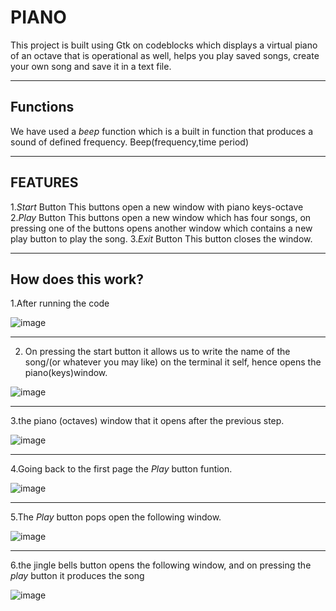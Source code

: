 # PIANO
This project is built using Gtk on codeblocks which displays a virtual piano of an octave that is operational as well, helps you play saved songs, create your own song and save it in a text file.
___ 
## Functions
We have used a *beep* function which is a built in function that produces a sound of defined frequency.
Beep(frequency,time period)

___

## FEATURES
1._Start_ Button
 This buttons open a new window with piano keys-octave
2._Play_ Button
 This buttons open a new window which has four songs, on pressing one of the buttons opens another window which contains a new play button to play the song.
3._Exit_ Button
 This button closes the window.
___ 
## How does this work?
1.After running the code

![image](https://user-images.githubusercontent.com/76507491/183615464-c4f339f8-29c6-4455-b470-75d29f63fca7.png)
___
  
2. On pressing the start button it allows us to write the name of the song/(or whatever you may like) on the terminal it self, hence opens the piano(keys)window.

![image](https://user-images.githubusercontent.com/76507491/183610801-25683ac3-9575-48cd-8e8e-dd1a54515e6d.png)

___
3.the piano (octaves) window that it opens after the previous step.

![image](https://user-images.githubusercontent.com/76507491/183611077-a5319119-6969-4c50-89f3-501223d2ad2b.png)

___
4.Going back to the first page the _Play_ button funtion.

![image](https://user-images.githubusercontent.com/76507491/183611689-156a46e2-ee3c-4969-8a7c-22c113549dc9.png)

___
5.The _Play_ button pops open the following window.

![image](https://user-images.githubusercontent.com/76507491/183614886-58b7fca2-0a02-48bc-8afe-2c0cba5038df.png)

___
6.the jingle bells button opens the following window, and on pressing the _play_ button it produces the song

![image](https://user-images.githubusercontent.com/76507491/183613624-495624d1-08e4-49db-8b93-906dc1e004e8.png)
